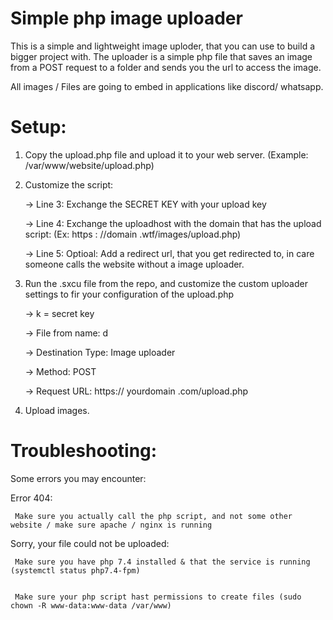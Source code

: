 # Simple php image uploader 

This is a simple and lightweight image uploder, that you can use to build a bigger project with. 
The uploader is a simple php file that saves an image from a POST request to a folder and sends you the url to access the image.

All images / Files are going to embed in applications like discord/ whatsapp.

# Setup:

1. Copy the upload.php file and upload it to your web server. (Example: /var/www/website/upload.php)

3. Customize the script:


    -> Line 3: Exchange the SECRET KEY with your upload key 
  
  
    -> Line 4: Exchange the uploadhost with the domain that has the upload script: (Ex: https : //domain .wtf/images/upload.php)
  
  
    -> Line 5: Optioal: Add a redirect url, that you get redirected to, in care someone calls the website without a image uploader.
  
  
3. Run the .sxcu file from the repo, and customize the custom uploader settings to fir your configuration of the upload.php


     -> k = secret key
  
  
     -> File from name: d
  
  
     -> Destination Type: Image uploader
  
  
     -> Method: POST
  
  
      -> Request URL: https:// yourdomain .com/upload.php
  
  
4. Upload images.



# Troubleshooting:

Some errors you may encounter:


  
Error 404:


     Make sure you actually call the php script, and not some other website / make sure apache / nginx is running
  
  
  
Sorry, your file could not be uploaded:


     Make sure you have php 7.4 installed & that the service is running (systemctl status php7.4-fpm)
  
  
     Make sure your php script hast permissions to create files (sudo chown -R www-data:www-data /var/www)
  
  
 
